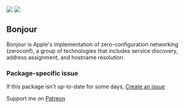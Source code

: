 [![](https://img.shields.io/chocolatey/v/bonjour?color=green&label=bonjour)](https://chocolatey.org/packages/bonjour) [![](https://img.shields.io/chocolatey/dt/bonjour)](https://chocolatey.org/packages/bonjour)

## Bonjour
Bonjour is Apple's implementation of zero-configuration networking (zeroconf), a group of technologies 
that includes service discovery, address assignment, and hostname resolution.

### Package-specific issue
If this package isn't up-to-date for some days, [Create an issue](https://github.com/tunisiano187/Chocolatey-packages/issues/new/choose)

Support me on [Patreon](https://www.patreon.com/bePatron?u=39585820)